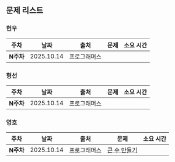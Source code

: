 ## 문제 리스트

<h3>헌우</h3>

|주차|날짜|출처|문제|소요 시간|
|--|--|--|--|--|
|**N주차** |2025.10.14|프로그래머스||


<h3>형선</h3>

|주차|날짜|출처|문제|소요 시간|
|--|--|--|--|--|
|**N주차** |2025.10.14|프로그래머스||



<h3>영호</h3>

|주차|날짜|출처|문제|소요 시간|
|--|--|--|--|--|
|**N주차** |2025.10.14|프로그래머스|[큰 수 만들기](https://www.acmicpc.net/problem/16496)|
